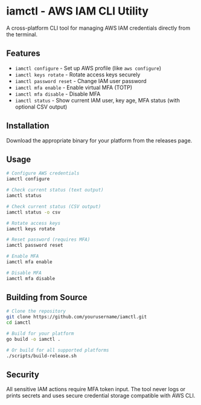 # iamctl - AWS IAM CLI Utility

A cross-platform CLI tool for managing AWS IAM credentials directly from the terminal.

## Features

- `iamctl configure` - Set up AWS profile (like `aws configure`)
- `iamctl keys rotate` - Rotate access keys securely
- `iamctl password reset` - Change IAM user password
- `iamctl mfa enable` - Enable virtual MFA (TOTP)
- `iamctl mfa disable` - Disable MFA
- `iamctl status` - Show current IAM user, key age, MFA status (with optional CSV output)

## Installation

Download the appropriate binary for your platform from the releases page.

## Usage

```bash
# Configure AWS credentials
iamctl configure

# Check current status (text output)
iamctl status

# Check current status (CSV output)
iamctl status -o csv

# Rotate access keys
iamctl keys rotate

# Reset password (requires MFA)
iamctl password reset

# Enable MFA
iamctl mfa enable

# Disable MFA
iamctl mfa disable
```

## Building from Source

```bash
# Clone the repository
git clone https://github.com/yourusername/iamctl.git
cd iamctl

# Build for your platform
go build -o iamctl .

# Or build for all supported platforms
./scripts/build-release.sh
```

## Security

All sensitive IAM actions require MFA token input. The tool never logs or prints secrets and uses secure credential storage compatible with AWS CLI.
